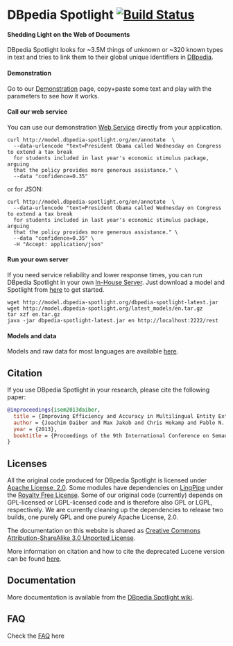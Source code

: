 # DBpedia Spotlight [![Build Status](https://secure.travis-ci.org/dbpedia-spotlight/dbpedia-spotlight.png?branch=master)](http://travis-ci.org/dbpedia-spotlight/dbpedia-spotlight)
#### Shedding Light on the Web of Documents

DBpedia Spotlight looks for ~3.5M things of unknown or ~320 known types in text and tries to link them to their global unique identifiers in [DBpedia](http://dbpedia.org). 

#### Demonstration

Go to our [Demonstration](http://dbpedia-spotlight.github.io/demo/) page, copy+paste some text and play with the parameters to see how it works.

#### Call our web service

You can use our demonstration [Web Service](http://github.com/dbpedia-spotlight/dbpedia-spotlight/wiki/Web-service) directly from your application.

    curl http://model.dbpedia-spotlight.org/en/annotate  \
      --data-urlencode "text=President Obama called Wednesday on Congress to extend a tax break
      for students included in last year's economic stimulus package, arguing
      that the policy provides more generous assistance." \
      --data "confidence=0.35"

or for JSON:

    curl http://model.dbpedia-spotlight.org/en/annotate  \
      --data-urlencode "text=President Obama called Wednesday on Congress to extend a tax break
      for students included in last year's economic stimulus package, arguing
      that the policy provides more generous assistance." \
      --data "confidence=0.35" \
      -H "Accept: application/json"

#### Run your own server

If you need service reliability and lower response times, you can run DBpedia Spotlight in your own [In-House Server](https://github.com/dbpedia-spotlight/dbpedia-spotlight/wiki/Installation). Just download a model and Spotlight from [here](http://model.dbpedia-spotlight.org) to get started.

    wget http://model.dbpedia-spotlight.org/dbpedia-spotlight-latest.jar
    wget http://model.dbpedia-spotlight.org/latest_models/en.tar.gz
    tar xzf en.tar.gz
    java -jar dbpedia-spotlight-latest.jar en http://localhost:2222/rest

#### Models and data

Models and raw data for most languages are available [here](http://model.dbpedia-spotlight.org).

## Citation

If you use DBpedia Spotlight in your research, please cite the following paper:

```bibtex
@inproceedings{isem2013daiber,
  title = {Improving Efficiency and Accuracy in Multilingual Entity Extraction},
  author = {Joachim Daiber and Max Jakob and Chris Hokamp and Pablo N. Mendes},
  year = {2013},
  booktitle = {Proceedings of the 9th International Conference on Semantic Systems (I-Semantics)}
}
```


## Licenses

All the original code produced for DBpedia Spotlight is licensed under  [Apache License, 2.0](http://www.apache.org/licenses/LICENSE-2.0.html). Some modules have dependencies on [LingPipe](http://alias-i.com/lingpipe/) under the [Royalty Free License](http://alias-i.com/lingpipe/licenses/lingpipe-license-1.txt). Some of our original code (currently) depends on GPL-licensed or LGPL-licensed code and is therefore also GPL or LGPL, respectively. We are currently cleaning up the dependencies to release two builds, one purely GPL and one purely Apache License, 2.0.

The documentation on this website is shared as [Creative Commons Attribution-ShareAlike 3.0 Unported License](http://en.wikipedia.org/wiki/Wikipedia:Text_of_Creative_Commons_Attribution-ShareAlike_3.0_Unported_License).


More information on citation and how to cite the deprecated Lucene version can be found [here](http://www.dbpedia-spotlight.org/publications).

## Documentation

More documentation is available from the [DBpedia Spotlight wiki](https://github.com/dbpedia-spotlight/dbpedia-spotlight/wiki).

## FAQ

Check the [FAQ](http://www.dbpedia-spotlight.org/faq) here
